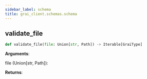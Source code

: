 ```yaml
---
sidebar_label: schema
title: grai_client.schemas.schema
---
```


## validate\_file

```python
def validate_file(file: Union[str, Path]) -> Iterable[GraiType]
```

**Arguments**:

  file (Union[str, Path]):


**Returns**:
